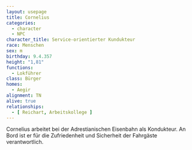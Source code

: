```yaml
---
layout: usepage
title: Cornelius
categories:
  - character
  - NPC
character_title: Service-orientierter Kundukteur
race: Menschen
sex: m
birthday: 9.4.357
height: "1,81"
functions:
  - Lokführer
class: Bürger
homes:
  - Aegir
alignment: TN
alive: true
relationships:
  - [ Reichart, Arbeitskollege ]
---
```


Cornelius arbeitet bei der Adrestianischen Eisenbahn als Kondukteur. An Bord ist er für die Zufriedenheit und Sicherheit
der Fahrgäste verantwortlich.